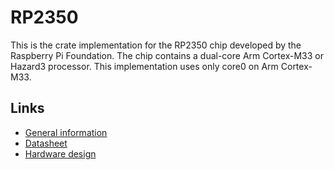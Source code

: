 # RP2350

This is the crate implementation for the RP2350 chip developed by the Raspberry Pi Foundation. The chip contains a dual-core Arm Cortex-M33 or Hazard3 processor. This implementation uses only core0 on Arm Cortex-M33.
## Links

* [General information](https://www.raspberrypi.com/products/rp2350/)
* [Datasheet](https://datasheets.raspberrypi.org/rp2350/rp2350-datasheet.pdf)
* [Hardware design](https://datasheets.raspberrypi.org/rp2350/hardware-design-with-rp2350.pdf)
